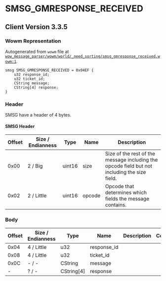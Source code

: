 # SMSG_GMRESPONSE_RECEIVED

## Client Version 3.3.5

### Wowm Representation

Autogenerated from `wowm` file at [`wow_message_parser/wowm/world/_need_sorting/smsg_gmresponse_received.wowm:1`](https://github.com/gtker/wow_messages/tree/main/wow_message_parser/wowm/world/_need_sorting/smsg_gmresponse_received.wowm#L1).
```rust,ignore
smsg SMSG_GMRESPONSE_RECEIVED = 0x04EF {
    u32 response_id;
    u32 ticket_id;
    CString message;
    CString[4] response;
}
```
### Header

SMSG have a header of 4 bytes.

#### SMSG Header

| Offset | Size / Endianness | Type   | Name   | Description |
| ------ | ----------------- | ------ | ------ | ----------- |
| 0x00   | 2 / Big           | uint16 | size   | Size of the rest of the message including the opcode field but not including the size field.|
| 0x02   | 2 / Little        | uint16 | opcode | Opcode that determines which fields the message contains.|

### Body

| Offset | Size / Endianness | Type | Name | Description | Comment |
| ------ | ----------------- | ---- | ---- | ----------- | ------- |
| 0x04 | 4 / Little | u32 | response_id |  |  |
| 0x08 | 4 / Little | u32 | ticket_id |  |  |
| 0x0C | - / - | CString | message |  |  |
| - | ? / - | CString[4] | response |  |  |

